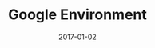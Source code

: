 ---
layout: site
title: "Google Environment"
date: 2017-01-02
categories: [google]
version: 1.6.4
major: 1
minor: 6
patch: 4
slug: google-environment
link: https://environment.google/
permalink: /sites/:slug
---
